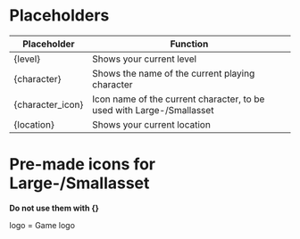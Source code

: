 # Placeholders
|Placeholder|Function
|--|--|
|{level}|Shows your current level|
|{character}|Shows the name of the current playing character|
|{character_icon}|Icon name of the current character, to be used with Large-/Smallasset|
|{location}|Shows your current location|

# Pre-made icons for Large-/Smallasset
**Do not use them with {}**    

logo = Game logo